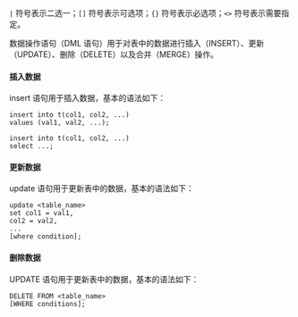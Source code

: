 `|` 符号表示二选一；`[]` 符号表示可选项；`{}` 符号表示必选项；`<>` 符号表示需要指定。

数据操作语句（DML 语句）用于对表中的数据进行插入（INSERT）、更新（UPDATE）、删除（DELETE）以及合并（MERGE）操作。

#### 插入数据

insert 语句用于插入数据，基本的语法如下：

```mysql
insert into t(col1, col2, ...)
values (val1, val2, ...);

insert into t(col1, col2, ...)
select ...;
```

#### 更新数据

update 语句用于更新表中的数据，基本的语法如下：

```mysql
update <table_name>
set col1 = val1,
col2 = val2,
...
[where condition];
```


#### 删除数据

UPDATE 语句用于更新表中的数据，基本的语法如下：

```mysql
DELETE FROM <table_name>
[WHERE conditions];
```
